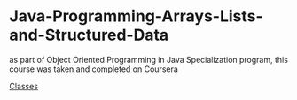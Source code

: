# Java-Programming-Arrays-Lists-and-Structured-Data
as part of Object Oriented Programming in Java Specialization program, this course was taken and completed on Coursera


[Classes](https://github.com/baderfahoum17/Java-Programming-Arrays-Lists-and-Structured-Data/blob/master/Screen%20Shot%202020-05-06%20at%2018.53.18.png) 
